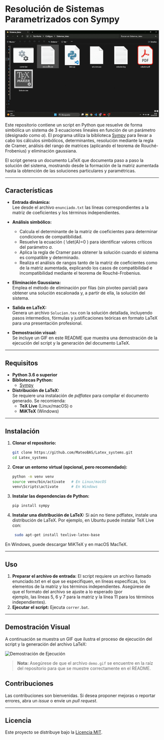 # Resolución de Sistemas Parametrizados con Sympy

![Demostración de Ejecución](gif_example.gif)

Este repositorio contiene un script en Python que resuelve de forma simbólica un sistema de 3 ecuaciones lineales en función de un parámetro (designado como *a*). El programa utiliza la biblioteca [Sympy](https://www.sympy.org/) para llevar a cabo los cálculos simbólicos, determinantes, resolución mediante la regla de Cramer, análisis del rango de matrices (aplicando el teorema de Rouché-Frobenius) y eliminación gaussiana.

El script genera un documento LaTeX que documenta paso a paso la solución del sistema, mostrando desde la formación de la matriz aumentada hasta la obtención de las soluciones particulares y paramétricas.

---

## Características

- **Entrada dinámica:**  
  Lee desde el archivo `enunciado.txt` las líneas correspondientes a la matriz de coeficientes y los términos independientes.
  
- **Análisis simbólico:**  
  - Calcula el determinante de la matriz de coeficientes para determinar condiciones de compatibilidad.
  - Resuelve la ecuación \( \det(A)=0 \) para identificar valores críticos del parámetro *a*.
  - Aplica la regla de Cramer para obtener la solución cuando el sistema es compatible y determinado.
  - Realiza el análisis de rangos tanto de la matriz de coeficientes como de la matriz aumentada, explicando los casos de compatibilidad e incompatibilidad mediante el teorema de Rouché-Frobenius.
  
- **Eliminación Gaussiana:**  
  Emplea el método de eliminación por filas (sin pivoteo parcial) para obtener una solución escalonada y, a partir de ella, la solución del sistema.
  
- **Salida en LaTeX:**  
  Genera un archivo `Solucion.tex` con la solución detallada, incluyendo pasos intermedios, fórmulas y justificaciones teóricas en formato LaTeX para una presentación profesional.
  
- **Demostración visual:**  
  Se incluye un GIF en este README que muestra una demostración de la ejecución del script y la generación del documento LaTeX.

---

## Requisitos

- **Python 3.6 o superior**
- **Bibliotecas Python:**  
  - [Sympy](https://www.sympy.org/)
- **Distribución de LaTeX:**  
  Se requiere una instalación de *pdflatex* para compilar el documento generado. Se recomienda:
  - **TeX Live** (Linux/macOS) o
  - **MiKTeX** (Windows)

---

## Instalación

1. **Clonar el repositorio:**

   ```bash
   git clone https://github.com/MateoBAS/Latex_systems.git
   cd Latex_systems
2. **Crear un entorno virtual (opcional, pero recomendado):**
   ```bash
   python -m venv venv
   source venv/bin/activate   # En Linux/macOS
   venv\Scripts\activate      # En Windows
3. **Instalar las dependencias de Python:**
   ```bash
   pip install sympy
4. **Instalar una distribución de LaTeX:**
   Si aún no tiene pdflatex, instale una distribución de LaTeX. Por ejemplo, en Ubuntu puede instalar TeX Live con:
   ```bash
    sudo apt-get install texlive-latex-base
  En Windows, puede descargar MiKTeX y en macOS MacTeX.

---

## Uso

1. **Preparar el archivo de entrada:**
   El script requiere un archivo llamado enunciado.txt en el que se especifiquen, en líneas específicas, los elementos de la matriz y los términos independientes. Asegúrese de que el formato del archivo se ajuste a lo esperado (por     
   ejemplo, las líneas 5, 6 y 7 para la matriz y la línea 11 para los términos independientes).
2. **Ejecutar el script:**
   Ejecuta `correr.bat`.

---

## Demostración Visual

A continuación se muestra un GIF que ilustra el proceso de ejecución del script y la generación del archivo LaTeX:

![Demostración de Ejecución](demo.gif)

> **Nota:** Asegúrese de que el archivo `demo.gif` se encuentre en la raíz del repositorio para que se muestre correctamente en el README.


## Contribuciones

Las contribuciones son bienvenidas. Si desea proponer mejoras o reportar errores, abra un *issue* o envíe un *pull request*.

---

## Licencia

Este proyecto se distribuye bajo la [Licencia MIT](LICENSE).


